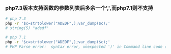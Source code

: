 ### php7.3版本支持函数的参数列表后多余一个',',而php7.1则不支持

```bash
# php 7.3
php -r '$c=strtolower("ADEDF",);var_dump($c);'
# string(5) "adedf"

# php 7.1
php -r '$c=strtolower("ADEDF",);var_dump($c);'
# PHP Parse error:  syntax error, unexpected ')' in Command line code on line 1
```

